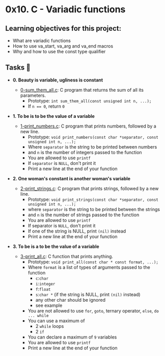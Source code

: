 # 0x10. C - Variadic functions

## Learning objectives for this project:
- What are variadic functions
- How to use va_start, va_arg and va_end macros
- Why and how to use the const type qualifier

## Tasks :page_with_curl:
- **0. Beauty is variable, ugliness is constant**
	- [0-sum_them_all.c](./0-sum_them_all.c): C program that returns the sum of all its parameters.
		- Prototype: `int sum_them_all(const unsigned int n, ...);`
		- If `n == 0`, return `0`

- **1. To be is to be the value of a variable**
	- [1-print_numbers.c](./1-print_numbers.c): C program that prints numbers, followed by a new line.
		- Prototype: `void print_numbers(const char *separator, const unsigned int n, ...);`
		- Where `separator` is the string to be printed between numbers
		- and `n` is the number of integers passed to the function
		- You are allowed to use `printf`
		- If `separator` is `NULL`, don't print it
		- Print a new line at the end of your function

- **2. One woman's constant is another woman's variable**
	- [2-print_strings.c](./2-print_strings.c): C program that prints strings, followed by a new line.
		- Prototype: `void print_strings(const char *separator, const unsigned int n, ...);`
		- where `separator` is the string to be printed between the strings
		- and `n` is the number of strings passed to the function
		- You are allowed to use `printf`
		- If separator is `NULL`, don't print it
		- If one of the string is NULL, print `(nil)` instead
		- Print a new line at the end of your function

- **3. To be is a to be the value of a variable**
	- [3-print_all.c](./3-print_all.c): C function that prints anything.
		- Prototype: `void print_all(const char * const format, ...);`
		- Where `format` is a list of types of arguments passed to the function
			- `c`:`char`
			- `i`:`integer`
			- `f`:`float`
			- `s`:`char *` (if the string is NULL, print `(nil)` instead)
			- any other char should be ignored
			- see example
		- You are not allowed to use `for`, `goto`, ternary operator, `else`, `do ... while`
		- You can use a maximum of
			- 2 `while` loops
			- 2 `if`
		- You can declare a maximum of `9` variables
		- You are allowed to use `printf`
		- Print a new line at the end of your function
